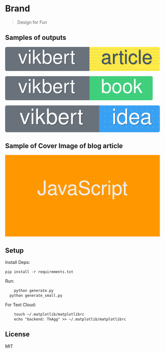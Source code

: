 # Brand

> Design for Fun

Samples of outputs
---

[![vikbert's Idea](./shields/article-small.svg)]()

[![vikbert's Article](./shields/book-small.svg)]()

[![vikbert's Article](./shields/idea-small.svg)]()


Sample of Cover Image of blog article
---

![vikbert's Title](./shields/orange.svg)


Setup
---

Install Deps:

    pip install -r requirements.txt

Run:

```
	python generate.py
  python generate_small.py
```

For Text Cloud:
```
    touch ~/.matplotlib/matplotlibrc
    echo "backend: TkAgg" >> ~/.matplotlib/matplotlibrc
```

License
---

MIT
